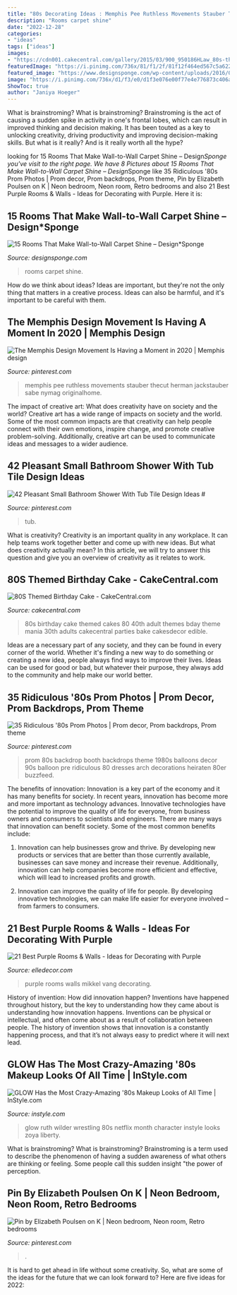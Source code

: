 ```yaml
---
title: "80s Decorating Ideas : Memphis Pee Ruthless Movements Stauber Thecut Herman Jackstauber Sabe Nymag Originalhome"
description: "Rooms carpet shine"
date: "2022-12-28"
categories:
- "ideas"
tags: ["ideas"]
images:
- "https://cdn001.cakecentral.com/gallery/2015/03/900_950186HLaw_80s-themed-birthday-cake.jpg"
featuredImage: "https://i.pinimg.com/736x/81/f1/2f/81f12f464ed567c5a62237c67145ed4a.jpg"
featured_image: "https://www.designsponge.com/wp-content/uploads/2016/05/AV-3.jpg"
image: "https://i.pinimg.com/736x/d1/f3/e0/d1f3e076e00f77e4e776873c406a3294.jpg"
ShowToc: true
author: "Janiya Hoeger"
---
```



What is brainstroming?
What is brainstroming? Brainstroming is the act of causing a sudden spike in activity in one's frontal lobes, which can result in improved thinking and decision making. It has been touted as a key to unlocking creativity, driving productivity and improving decision-making skills. But what is it really? And is it really worth all the hype?

	

		
looking for 15 Rooms That Make Wall-to-Wall Carpet Shine – Design*Sponge you've visit to the right page. We have 8 Pictures about 15 Rooms That Make Wall-to-Wall Carpet Shine – Design*Sponge like 35 Ridiculous &#039;80s Prom Photos | Prom decor, Prom backdrops, Prom theme, Pin by Elizabeth Poulsen on K | Neon bedroom, Neon room, Retro bedrooms and also 21 Best Purple Rooms &amp; Walls - Ideas for Decorating with Purple. Here it is:
		
    
## 15 Rooms That Make Wall-to-Wall Carpet Shine – Design*Sponge

<img loading=lazy src="https://www.designsponge.com/wp-content/uploads/2016/05/AV-3.jpg" onerror="this.onerror=null;this.src='https://tse4.mm.bing.net/th?id=OIP.Vt2O1Pmsq7_oUDC9mNwsFQHaLH&amp;pid=15.1';" alt="15 Rooms That Make Wall-to-Wall Carpet Shine – Design*Sponge">

_Source: designsponge.com_

>rooms carpet shine. 

	

How do we think about ideas?
Ideas are important, but they're not the only thing that matters in a creative process. Ideas can also be harmful, and it's important to be careful with them.

    
## The Memphis Design Movement Is Having A Moment In 2020 | Memphis Design

<img loading=lazy src="https://i.pinimg.com/736x/81/f1/2f/81f12f464ed567c5a62237c67145ed4a.jpg" onerror="this.onerror=null;this.src='https://tse2.mm.bing.net/th?id=OIP.6v2240Jc3S8ZB6OtA1RnbgHaE7&amp;pid=15.1';" alt="The Memphis Design Movement Is Having a Moment in 2020 | Memphis design">

_Source: pinterest.com_

>memphis pee ruthless movements stauber thecut herman jackstauber sabe nymag originalhome. 

	

The impact of creative art: What does creativity have on society and the world?
Creative art has a wide range of impacts on society and the world. Some of the most common impacts are that creativity can help people connect with their own emotions, inspire change, and promote creative problem-solving. Additionally, creative art can be used to communicate ideas and messages to a wider audience.

    
## 42 Pleasant Small Bathroom Shower With Tub Tile Design Ideas #

<img loading=lazy src="https://i.pinimg.com/originals/10/80/ba/1080ba0af45cb9f00e25b21a28a38dc3.jpg" onerror="this.onerror=null;this.src='https://tse1.mm.bing.net/th?id=OIP.ei9Z5oSQA_Qu0nKJ6M2thgHaLd&amp;pid=15.1';" alt="42 Pleasant Small Bathroom Shower With Tub Tile Design Ideas #">

_Source: pinterest.com_

>tub. 

	

What is creativity?
Creativity is an important quality in any workplace. It can help teams work together better and come up with new ideas. But what does creativity actually mean? In this article, we will try to answer this question and give you an overview of creativity as it relates to work.

    
## 80S Themed Birthday Cake - CakeCentral.com

<img loading=lazy src="https://cdn001.cakecentral.com/gallery/2015/03/900_950186HLaw_80s-themed-birthday-cake.jpg" onerror="this.onerror=null;this.src='https://tse1.mm.bing.net/th?id=OIP.5KAqtCytwHY6mp9KcrU_PQHaKD&amp;pid=15.1';" alt="80S Themed Birthday Cake - CakeCentral.com">

_Source: cakecentral.com_

>80s birthday cake themed cakes 80 40th adult themes bday theme mania 30th adults cakecentral parties bake cakesdecor edible. 

	

Ideas are a necessary part of any society, and they can be found in every corner of the world. Whether it's finding a new way to do something or creating a new idea, people always find ways to improve their lives. Ideas can be used for good or bad, but whatever their purpose, they always add to the community and help make our world better.

    
## 35 Ridiculous &#039;80s Prom Photos | Prom Decor, Prom Backdrops, Prom Theme

<img loading=lazy src="https://i.pinimg.com/736x/3d/41/6c/3d416c50bdaab1d61bb281a038ad024a--s-prom-balloon-backdrop.jpg" onerror="this.onerror=null;this.src='https://tse4.mm.bing.net/th?id=OIP.04B8zA1EVr1CYsMbz4dXnAHaKj&amp;pid=15.1';" alt="35 Ridiculous &#039;80s Prom Photos | Prom decor, Prom backdrops, Prom theme">

_Source: pinterest.com_

>prom 80s backdrop booth backdrops theme 1980s balloons decor 90s balloon pre ridiculous 80 dresses arch decorations heiraten 80er buzzfeed. 

	

The benefits of innovation:
Innovation is a key part of the economy and it has many benefits for society. In recent years, innovation has become more and more important as technology advances. Innovative technologies have the potential to improve the quality of life for everyone, from business owners and consumers to scientists and engineers.
There are many ways that innovation can benefit society. Some of the most common benefits include: 

1. Innovation can help businesses grow and thrive. By developing new products or services that are better than those currently available, businesses can save money and increase their revenue. Additionally, innovation can help companies become more efficient and effective, which will lead to increased profits and growth. 

2. Innovation can improve the quality of life for people. By developing innovative technologies, we can make life easier for everyone involved – from farmers to consumers.

    
## 21 Best Purple Rooms &amp; Walls - Ideas For Decorating With Purple

<img loading=lazy src="https://hips.hearstapps.com/edc.h-cdn.co/assets/16/22/4000x6136/gallery-1464968282-room2.jpg?resize=480:*" onerror="this.onerror=null;this.src='https://tse1.mm.bing.net/th?id=OIP.WdKffcNShCQuyGeAoNV5UwHaLW&amp;pid=15.1';" alt="21 Best Purple Rooms &amp; Walls - Ideas for Decorating with Purple">

_Source: elledecor.com_

>purple rooms walls mikkel vang decorating. 

	

History of invention: How did innovation happen?
Inventions have happened throughout history, but the key to understanding how they came about is understanding how innovation happens. Inventions can be physical or intellectual, and often come about as a result of collaboration between people. The history of invention shows that innovation is a constantly happening process, and that it’s not always easy to predict where it will next lead.

    
## GLOW Has The Most Crazy-Amazing &#039;80s Makeup Looks Of All Time | InStyle.com

<img loading=lazy src="http://cdn-img.instyle.com/sites/default/files/styles/622x350/public/images/2017/06/062817-glow-beauty-lead.jpg?itok=yb0UJe3D" onerror="this.onerror=null;this.src='https://tse3.mm.bing.net/th?id=OIP.jEhnlm0QnNYJnKEf1VGwFwFNC7&amp;pid=15.1';" alt="GLOW Has the Most Crazy-Amazing &#039;80s Makeup Looks of All Time | InStyle.com">

_Source: instyle.com_

>glow ruth wilder wrestling 80s netflix month character instyle looks zoya liberty. 

	

What is brainstroming?
What is brainstroming? Brainstroming is a term used to describe the phenomenon of having a sudden awareness of what others are thinking or feeling. Some people call this sudden insight "the power of perception.

    
## Pin By Elizabeth Poulsen On K | Neon Bedroom, Neon Room, Retro Bedrooms

<img loading=lazy src="https://i.pinimg.com/736x/d1/f3/e0/d1f3e076e00f77e4e776873c406a3294.jpg" onerror="this.onerror=null;this.src='https://tse3.mm.bing.net/th?id=OIP.8VNt5cMPFb__N8wN4_00yQHaHa&amp;pid=15.1';" alt="Pin by Elizabeth Poulsen on K | Neon bedroom, Neon room, Retro bedrooms">

_Source: pinterest.com_

>. 

	

It is hard to get ahead in life without some creativity. So, what are some of the ideas for the future that we can look forward to? Here are five ideas for 2022: 

